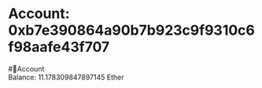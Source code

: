 
Account: 0xb7e390864a90b7b923c9f9310c6f98aafe43f707
===================================================
  
#📜Account  
Balance: 11.178309847897145 Ether